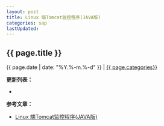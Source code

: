 ```yaml
---
layout: post
title: Linux 端Tomcat监控程序(JAVA版)
categories: sap
lastUpdated:
---
```


## {{ page.title }}

{{ page.date | date: "%Y.%-m.%-d" }} | <a href="/archive#{{ page.categories }}">{{ page.categories}}</a>

  



**更新列表：**

*



**参考文章：**

* [Linux 端Tomcat监控程序(JAVA版)][1]

[1]: http://www.linuxidc.com/Linux/2012-11/73753p3.htm
